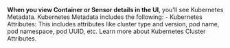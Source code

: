 
**When you view Container or Sensor details in the UI**, you'll see Kubernetes Metadata. Kubernetes Metadata includes the following: - Kubernetes Attributes: This includes attributes like cluster type and version, pod name, pod namespace, pod UUID, etc. Learn more about Kubernetes Cluster Attributes.